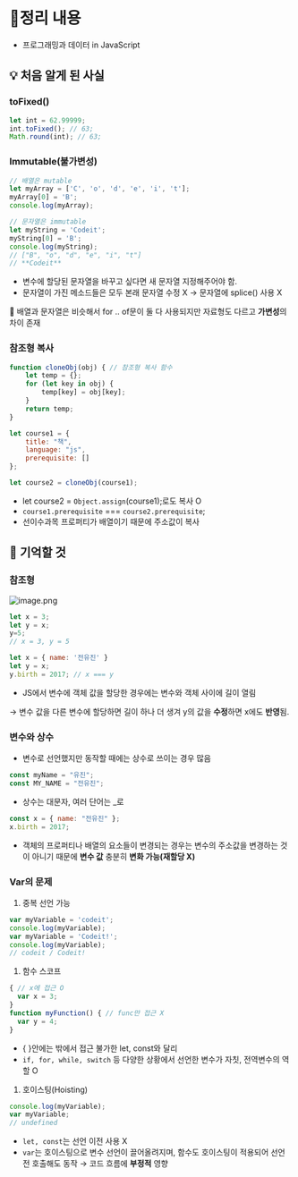 # 📝정리 내용

- 프로그래밍과 데이터 in JavaScript

## 💡 처음 알게 된 사실

### toFixed()

```jsx
let int = 62.99999;
int.toFixed(); // 63;
Math.round(int); // 63;
```

### Immutable(불가변성)

```jsx
// 배열은 mutable
let myArray = ['C', 'o', 'd', 'e', 'i', 't'];
myArray[0] = 'B';
console.log(myArray);

// 문자열은 immutable
let myString = 'Codeit';
myString[0] = 'B';
console.log(myString);
// ["B", "o", "d", "e", "i", "t"]
// **Codeit**
```

- 변수에 할당된 문자열을 바꾸고 싶다면 새 문자열 지정해주어야 함.
- 문자열이 가진 메소드들은 모두 본래 문자열 수정 X → 문자열에 splice() 사용 X

📖 배열과 문자열은 비슷해서 for .. of문이 둘 다 사용되지만 자료형도 다르고 **가변성**의 차이 존재

### 참조형 복사

```jsx
function cloneObj(obj) { // 참조형 복사 함수
	let temp = {};
	for (let key in obj) {
		temp[key] = obj[key];
	}
	return temp;
}

let course1 = {
	title: "책",
	language: "js",
	prerequisite: []
};

let course2 = cloneObj(course1); 
```

- let course2 = `Object.assign`(course1);로도 복사 O
- `course1.prerequisite` === `course2.prerequisite`;
- 선이수과목 프로퍼티가 배열이기 때문에 주소값이 복사

## 📌 기억할 것

### 참조형

![image.png](attachment:932c98cd-8293-4859-a412-57dd02011e5d:image.png)

```jsx
let x = 3;
let y = x;
y=5;
// x = 3, y = 5
```

```jsx
let x = { name: '전유진' }
let y = x; 
y.birth = 2017; // x === y
```

- JS에서 변수에 객체 값을 할당한 경우에는 변수와 객체 사이에 길이 열림

→ 변수 값을 다른 변수에 할당하면 길이 하나 더 생겨 y의 값을 **수정**하면 x에도 **반영**됨.

### 변수와 상수

- 변수로 선언했지만  동작할 때에는 상수로 쓰이는 경우 많음

```jsx
const myName = "유진";
const MY_NAME = "전유진";
```

- 상수는 대문자, 여러 단어는 _로

```jsx
const x = { name: "전유진" };
x.birth = 2017;
```

- 객체의 프로퍼티나 배열의 요소들이 변경되는 경우는 변수의 주소값을 변경하는 것이 아니기 때문에 **변수 값** 충분히 **변화 가능(재할당 X)**

### Var의 문제

1. 중복 선언 가능

```jsx
var myVariable = 'codeit';
console.log(myVariable);
var myVariable = 'Codeit!';
console.log(myVariable); 
// codeit / Codeit!
```

1. 함수 스코프

```jsx
{ // x에 접근 O
  var x = 3;
}
function myFunction() { // func만 접근 X
  var y = 4;
}
```

- { }안에는 밖에서 접근 불가한 let, const와 달리
- `if, for, while, switch` 등 다양한 상황에서 선언한 변수가 자칫, 전역변수의 역할 O

1. 호이스팅(Hoisting)

```jsx
console.log(myVariable);
var myVariable;
// undefined
```

- `let, const`는 선언 이전 사용 X
- `var`는 호이스팅으로 변수 선언이 끌어올려지며, 함수도 호이스팅이 적용되어 선언 전 호출해도 동작 → 코드 흐름에 **부정적** 영향